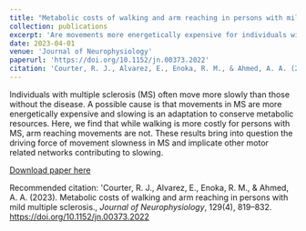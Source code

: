 ```yaml
---
title: "Metabolic costs of walking and arm reaching in persons with mild multiple sclerosis"
collection: publications
excerpt: 'Are movements more energetically expensive for individuals with MS?'
date: 2023-04-01
venue: 'Journal of Neurophysiology'
paperurl: 'https://doi.org/10.1152/jn.00373.2022'
citation: 'Courter, R. J., Alvarez, E., Enoka, R. M., & Ahmed, A. A. (2023). Metabolic costs of walking and arm reaching in persons with mild multiple sclerosis., <i>Journal of Neurophysiology</i>, 129(4), 819–832. https://doi.org/10.1152/jn.00373.2022'
---
```


Individuals with multiple sclerosis (MS) often move more slowly than those without the disease. A possible cause is that movements in MS are more energetically expensive and slowing is an adaptation to conserve metabolic resources. Here, we find that while walking is more costly for persons with MS, arm reaching movements are not. These results bring into question the driving force of movement slowness in MS and implicate other motor related networks contributing to slowing.

[Download paper here](https://doi.org/10.1152/jn.00373.2022)

Recommended citation: 'Courter, R. J., Alvarez, E., Enoka, R. M., & Ahmed, A. A. (2023). Metabolic costs of walking and arm reaching in persons with mild multiple sclerosis., <i>Journal of Neurophysiology</i>, 129(4), 819–832. https://doi.org/10.1152/jn.00373.2022
